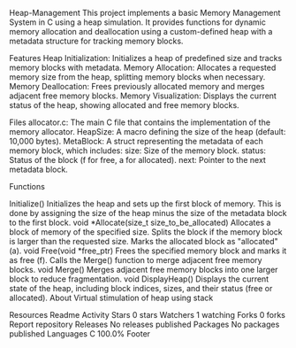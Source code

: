 
Heap-Management
This project implements a basic Memory Management System in C using a heap simulation. It provides functions for dynamic memory allocation and deallocation using a custom-defined heap with a metadata structure for tracking memory blocks.

Features Heap Initialization: Initializes a heap of predefined size and tracks memory blocks with metadata. Memory Allocation: Allocates a requested memory size from the heap, splitting memory blocks when necessary. Memory Deallocation: Frees previously allocated memory and merges adjacent free memory blocks. Memory Visualization: Displays the current status of the heap, showing allocated and free memory blocks.

Files allocator.c: The main C file that contains the implementation of the memory allocator. HeapSize: A macro defining the size of the heap (default: 10,000 bytes). MetaBlock: A struct representing the metadata of each memory block, which includes: size: Size of the memory block. status: Status of the block (f for free, a for allocated). next: Pointer to the next metadata block.

Functions

Initialize() Initializes the heap and sets up the first block of memory. This is done by assigning the size of the heap minus the size of the metadata block to the first block.
void *Allocate(size_t size_to_be_allocated) Allocates a block of memory of the specified size. Splits the block if the memory block is larger than the requested size. Marks the allocated block as "allocated" (a).
void Free(void *free_ptr) Frees the specified memory block and marks it as free (f). Calls the Merge() function to merge adjacent free memory blocks.
void Merge() Merges adjacent free memory blocks into one larger block to reduce fragmentation.
void DisplayHeap() Displays the current state of the heap, including block indices, sizes, and their status (free or allocated).
About
Virtual stimulation of heap using stack

Resources
 Readme
 Activity
Stars
 0 stars
Watchers
 1 watching
Forks
 0 forks
Report repository
Releases
No releases published
Packages
No packages published
Languages
C
100.0%
Footer
